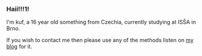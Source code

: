 ### Haii!!!1!

I'm kuf, a 16 year old something from Czechia, currently studying at ISŠA in Brno.

If you wish to contact me then please use any of the methods listen on [my blog](https://www.kufd00m.xyz/contact) for it.
